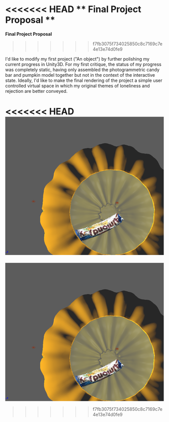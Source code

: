 <<<<<<< HEAD
** Final Project Proposal **
=======
**Final Project Proposal**
>>>>>>> f7fb3075f734025850c8c7169c7e4e13e74d0fe9

I'd like to modify my first project ("An object") by further polishing my current progress in Unity3D. For my first critique, the status of my progress was completely static, having only assembled the photogrammetric candy bar and pumpkin model together but not in the context of the interactive state. Ideally, I'd like to make the final rendering of the project a simple user controlled virtual space in which my original themes of loneliness and rejection are better conveyed.


<<<<<<< HEAD
![original rendering](ProjectI_original.png)
=======
![original rendering](ProjectI_original.png)
>>>>>>> f7fb3075f734025850c8c7169c7e4e13e74d0fe9
